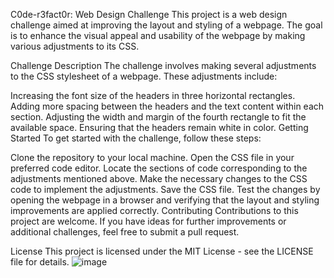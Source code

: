 C0de-r3fact0r: Web Design Challenge
This project is a web design challenge aimed at improving the layout and styling of a webpage. The goal is to enhance the visual appeal and usability of the webpage by making various adjustments to its CSS.

Challenge Description
The challenge involves making several adjustments to the CSS stylesheet of a webpage. These adjustments include:

Increasing the font size of the headers in three horizontal rectangles.
Adding more spacing between the headers and the text content within each section.
Adjusting the width and margin of the fourth rectangle to fit the available space.
Ensuring that the headers remain white in color.
Getting Started
To get started with the challenge, follow these steps:

Clone the repository to your local machine.
Open the CSS file in your preferred code editor.
Locate the sections of code corresponding to the adjustments mentioned above.
Make the necessary changes to the CSS code to implement the adjustments.
Save the CSS file.
Test the changes by opening the webpage in a browser and verifying that the layout and styling improvements are applied correctly.
Contributing
Contributions to this project are welcome. If you have ideas for further improvements or additional challenges, feel free to submit a pull request.

License
This project is licensed under the MIT License - see the LICENSE file for details.
![image](https://github.com/wileland/c0de-refact0r/assets/142263841/3a393ebc-bbff-4fc3-afc4-8302b24f9fde)
